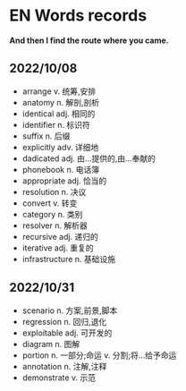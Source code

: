 # EN Words records

**And then I find the route where you came.**

## 2022/10/08

- arrange v. 统筹,安排
- anatomy n. 解剖,剖析
- identical adj. 相同的
- identifier n. 标识符
- suffix n. 后缀
- explicitly adv. 详细地
- dadicated adj. 由...提供的,由...奉献的
- phonebook n. 电话簿
- appropriate adj. 恰当的
- resolution n. 决议
- convert v. 转变
- category n. 类别
- resolver n. 解析器
- recursive adj. 递归的
- iterative adj. 重复的
- infrastructure n. 基础设施

## 2022/10/31

- scenario n. 方案,前景,脚本
- regression n. 回归,退化
- exploitable adj. 可开发的
- diagram n. 图解
- portion n. 一部分;命运 v. 分割;将...给予命运
- annotation n. 注解,注释
- demonstrate v. 示范